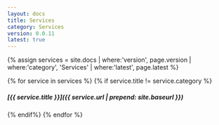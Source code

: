 ```yaml
---
layout: docs
title: Services
category: Services
version: 0.0.11
latest: true
---
```


{% assign services = site.docs | where:'version', page.version | where:'category', 'Services' | where:'latest', page.latest %}

{% for service in services %}
{% if service.title != service.category %}
##### [{{ service.title }}]({{ service.url | prepend: site.baseurl }})
{% endif%}
{% endfor %}